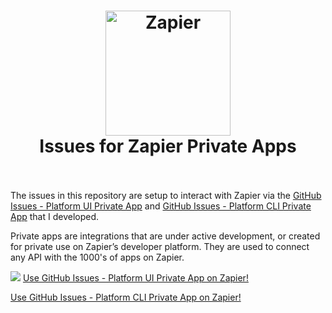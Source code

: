 <h1 align="center">
  <a href="https://zapier.com"><img src="https://raw.githubusercontent.com/zapier/zapier-platform/master/packages/cli/goodies/zapier-logomark.png" alt="Zapier" width="200"></a>
  <br>
  Issues for Zapier Private Apps
  <br>
  <br>
</h1>

The issues in this repository are setup to interact with Zapier via the [GitHub Issues - Platform UI Private App](https://zapier.com/developer/public-invite/163183/41b2e42f9b0b2298f18ce2a9919f1462/) and [GitHub Issues - Platform CLI Private App](https://zapier.com/developer/public-invite/164008/7d1812897ada394526c5544ca06e86ff/) that I developed.

Private apps are integrations that are under active development, or created for private use on Zapier’s developer platform. They are used to connect any API with the 1000's of apps on Zapier.

![](https://github.com/aloysius-riki/issues-for-zapier-platform-ui-private-app/blob/main/GitHub%20Issues%20-%20Platform%20UI%20Private%20App.png?raw=true)
[Use GitHub Issues - Platform UI Private App on Zapier!](https://zapier.com/developer/public-invite/163183/41b2e42f9b0b2298f18ce2a9919f1462/)

[Use GitHub Issues - Platform CLI Private App on Zapier!](https://zapier.com/developer/public-invite/164008/7d1812897ada394526c5544ca06e86ff/)
